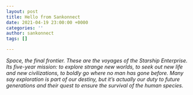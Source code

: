 ```yaml
---
layout: post
title: Hello from Sankonnect
date: 2021-04-19 23:00:00 +0000
categories: ''
author: sankonnect
tags: []

---
```

_Space, the final frontier. These are the voyages of the Starship Enterprise. Its five-year mission: to explore strange new worlds, to seek out new life and new civilizations, to boldly go where no man has gone before. Many say exploration is part of our destiny, but it’s actually our duty to future generations and their quest to ensure the survival of the human species._